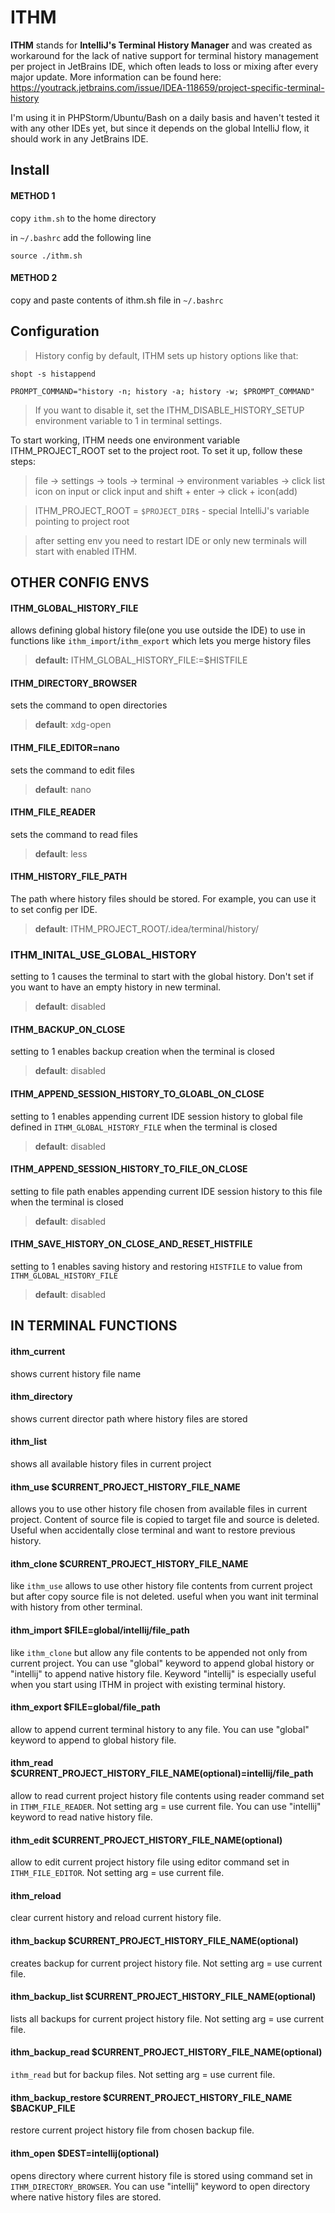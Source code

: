 # ITHM
**ITHM** stands for **IntelliJ's Terminal History Manager** and was created as workaround for the lack of native 
support for terminal history management per project in JetBrains IDE, which often leads to loss or mixing after 
every major update.
More information can be found here:
https://youtrack.jetbrains.com/issue/IDEA-118659/project-specific-terminal-history

I'm using it in PHPStorm/Ubuntu/Bash on a daily basis and haven't tested it with any other IDEs yet, but since it 
depends on the global IntelliJ flow, it should work in any JetBrains IDE.

## Install

#### METHOD 1
copy `ithm.sh` to the home directory

in `~/.bashrc` add the following line
``` 
source ./ithm.sh
```
#### METHOD 2
copy and paste contents of ithm.sh file in `~/.bashrc`

## Configuration

> History config
> by default, ITHM sets up history options like that:
```
shopt -s histappend

PROMPT_COMMAND="history -n; history -a; history -w; $PROMPT_COMMAND"
```
> If you want to disable it, set the ITHM_DISABLE_HISTORY_SETUP environment variable to 1 in terminal settings.

To start working, ITHM needs one environment variable ITHM_PROJECT_ROOT set to the project root.
To set it up, follow these steps:

> file -> settings -> tools -> terminal -> environment variables -> 
> click list icon on input or click input and shift + enter -> click + icon(add) 

> ITHM_PROJECT_ROOT = `$PROJECT_DIR$` - special IntelliJ's variable pointing to project root

> after setting env you need to restart IDE or only new terminals will start with enabled ITHM.


## OTHER CONFIG ENVS
#### ITHM_GLOBAL_HISTORY_FILE
allows defining global history file(one you use outside the IDE) to use in functions like `ithm_import`/`ithm_export` which lets you merge history files
> **default:** ITHM_GLOBAL_HISTORY_FILE:=$HISTFILE
#### ITHM_DIRECTORY_BROWSER
sets the command to open directories
> **default**: xdg-open
#### ITHM_FILE_EDITOR=nano
sets the command to edit files
> **default**: nano
#### ITHM_FILE_READER
sets the command to read files
> **default**: less
#### ITHM_HISTORY_FILE_PATH
The path where history files should be stored. For example, you can use it to set config per IDE.
> **default**:  ITHM_PROJECT_ROOT/.idea/terminal/history/


### ITHM_INITAL_USE_GLOBAL_HISTORY
setting to 1 causes the terminal to start with the global history. Don't set if you want to have an empty history in new terminal.
> **default**: disabled
#### ITHM_BACKUP_ON_CLOSE
setting to 1 enables backup creation when the terminal is closed
> **default**: disabled
#### ITHM_APPEND_SESSION_HISTORY_TO_GLOABL_ON_CLOSE
setting to 1 enables appending current IDE session history to global file defined in `ITHM_GLOBAL_HISTORY_FILE`  when the terminal is closed
> **default**: disabled
#### ITHM_APPEND_SESSION_HISTORY_TO_FILE_ON_CLOSE
setting to file path enables appending current IDE session history to this file when the terminal is closed
> **default**: disabled
#### ITHM_SAVE_HISTORY_ON_CLOSE_AND_RESET_HISTFILE
setting to 1 enables saving history and restoring `HISTFILE` to value from `ITHM_GLOBAL_HISTORY_FILE`
> **default**: disabled

## IN TERMINAL FUNCTIONS
#### ithm_current
shows current history file name
#### ithm_directory
shows current director path where history files are stored
#### ithm_list
shows all available history files in current project
#### ithm_use $CURRENT_PROJECT_HISTORY_FILE_NAME
allows you to use other history file chosen from available files in current project. Content of source file is copied to target file and source is deleted.
Useful when accidentally close terminal and want to restore previous history.
#### ithm_clone $CURRENT_PROJECT_HISTORY_FILE_NAME
like `ithm_use` allows to use other history file contents from current project but after copy source file is not deleted. 
useful when you want init terminal with history from other terminal.
#### ithm_import $FILE=global/intellij/file_path
like `ithm_clone` but allow any file contents to be appended not only from current project. 
You can use "global" keyword to append global history or "intellij" to append native history file. Keyword "intellij" is especially useful when you start using ITHM in project with existing terminal history. 
#### ithm_export $FILE=global/file_path
allow to append current terminal history to any file. You can use "global" keyword to append to global history file.
#### ithm_read $CURRENT_PROJECT_HISTORY_FILE_NAME(optional)=intellij/file_path
allow to read current project history file contents using reader command set in `ITHM_FILE_READER`. Not setting arg = use current file.
You can use "intellij" keyword to read native history file.
#### ithm_edit $CURRENT_PROJECT_HISTORY_FILE_NAME(optional)
allow to edit current project history file using editor command set in `ITHM_FILE_EDITOR`. Not setting arg = use current file.
#### ithm_reload
clear current history and reload current history file.
#### ithm_backup $CURRENT_PROJECT_HISTORY_FILE_NAME(optional)
creates backup for current project history file. Not setting arg = use current file.
#### ithm_backup_list $CURRENT_PROJECT_HISTORY_FILE_NAME(optional)
lists all backups for current project history file. Not setting arg = use current file.
#### ithm_backup_read $CURRENT_PROJECT_HISTORY_FILE_NAME(optional)
`ithm_read` but for backup files. Not setting arg = use current file.
#### ithm_backup_restore $CURRENT_PROJECT_HISTORY_FILE_NAME $BACKUP_FILE
restore current project history file from chosen backup file.
#### ithm_open $DEST=intellij(optional)
opens directory where current history file is stored using command set in `ITHM_DIRECTORY_BROWSER`.
You can use "intellij" keyword to open directory where native history files are stored.
